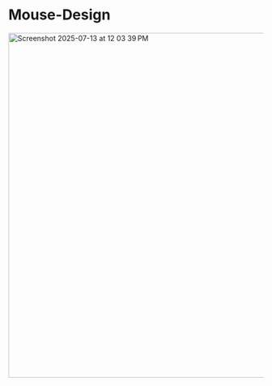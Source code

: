 # Mouse-Design
<img width="1165" height="683" alt="Screenshot 2025-07-13 at 12 03 39 PM" src="https://github.com/user-attachments/assets/75db002d-efed-4454-8cb6-ac7d83e9a837" />
